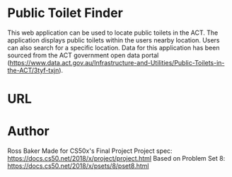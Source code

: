 # Public Toilet Finder

This web application can be used to locate public toilets in the ACT. The application displays public toilets within the users
nearby location. Users can also search for a specific location. Data for this application has been sourced from the ACT government open
data portal (https://www.data.act.gov.au/Infrastructure-and-Utilities/Public-Toilets-in-the-ACT/3tyf-txjn).

# URL

# Author

Ross Baker
Made for CS50x's Final Project
Project spec: https://docs.cs50.net/2018/x/project/project.html
Based on Problem Set 8: https://docs.cs50.net/2018/x/psets/8/pset8.html